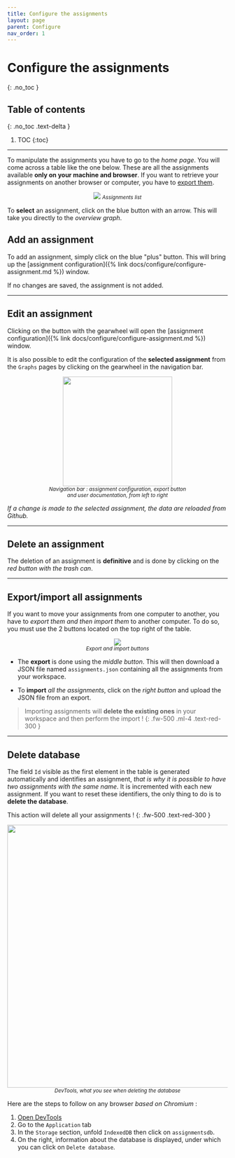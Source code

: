 ```yaml
---
title: Configure the assignments
layout: page
parent: Configure
nav_order: 1
---
```


# Configure the assignments
{: .no_toc }

## Table of contents
{: .no_toc .text-delta }

1. TOC
{:toc}

---

To manipulate the assignments you have to go to the _home page_. You will come across a table like the one below. These are all the assignments available **only on your machine and browser**. If you want to retrieve your assignments on another browser or computer, you have to [export them](#exportimport-all-assignments).

<center>
    <img src="/assets/images/assignments.png">
    <small>
        <em>Assignments list</em>
    </small>
</center>

To **select** an assignment, click on the blue button with an arrow. This will take you directly to the _overview graph_.


## Add an assignment

To add an assignment, simply click on the blue "plus" button. This will bring up the [assignment configuration]({% link docs/configure/configure-assignment.md %}) window. 

If no changes are saved, the assignment is not added.

---

## Edit an assignment

Clicking on the button with the gearwheel will open the [assignment configuration]({% link docs/configure/configure-assignment.md %}) window.

It is also possible to edit the configuration of the **selected assignment** from the `Graphs` pages by clicking on the gearwheel in the navigation bar.

<center>
    <img src="/assets/images/navbar.png" width="250"><br>
    <small>
        <em>Navigation bar : assignment configuration, export button <br>and user documentation, from left to right</em>
    </small>
</center>

_If a change is made to the selected assignment, the data are reloaded from Github._

---

## Delete an assignment

The deletion of an assignment is **definitive** and is done by clicking on the _red button with the trash can_.

---

## Export/import all assignments

If you want to move your assignments from one computer to another, you have to _export them and then import them_ to another computer.
To do so, you must use the 2 buttons located on the top right of the table.


<center>
    <img src="/assets/images/assignments-buttons.png"><br>
    <small>
        <em>Export and import buttons</em>
    </small>
</center>

- The **export** is done using the _middle button_. This will then download a JSON file named `assignments.json` containing all the assignments from your workspace.

- To **import** _all the assignments_, click on the _right button_ and upload the JSON file from an export.

> Importing assignments will **delete the existing ones** in your workspace and then perform the import !
{: .fw-500 .ml-4 .text-red-300 }

---

## Delete database

The field `Id` visible as the first element in the table is generated automatically and identifies an assignment, _that is why it is possible to have two assignments with the same name_. It is incremented with each new assignment. If you want to reset these identifiers, the only thing to do is to **delete the database**.

This action will delete all your assignments !
{: .fw-500 .text-red-300 }

<center>
    <img src="/assets/images/devtools.png" width="600"><br>
    <small>
        <em>DevTools, what you see when deleting the database</em>
    </small>
</center>

Here are the steps to follow on any browser _based on Chromium_ :

1. [Open DevTools](https://developers.google.com/web/tools/chrome-devtools/open)
2. Go to the `Application` tab
3. In the `Storage` section, unfold `IndexedDB` then click on `assignmentsdb`.
4. On the right, information about the database is displayed, under which you can click on `Delete database`.